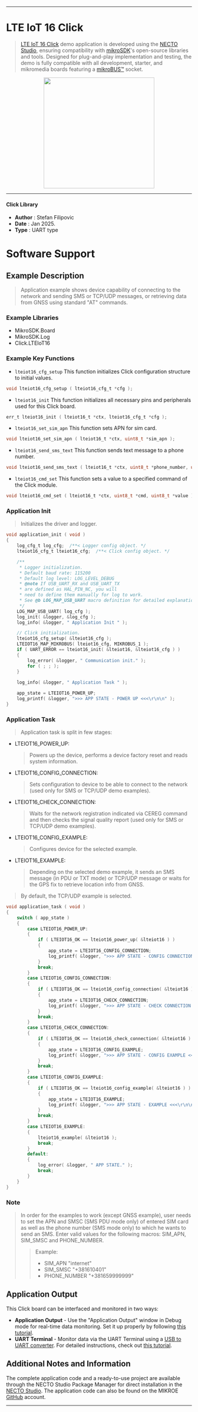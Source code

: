 
---
# LTE IoT 16 Click

> [LTE IoT 16 Click](https://www.mikroe.com/?pid_product=MIKROE-6556) demo application is developed using
the [NECTO Studio](https://www.mikroe.com/necto), ensuring compatibility with [mikroSDK](https://www.mikroe.com/mikrosdk)'s
open-source libraries and tools. Designed for plug-and-play implementation and testing, the demo is fully compatible with
all development, starter, and mikromedia boards featuring a [mikroBUS&trade;](https://www.mikroe.com/mikrobus) socket.

<p align="center">
  <img src="https://www.mikroe.com/?pid_product=MIKROE-6556&image=1" height=300px>
</p>

---

#### Click Library

- **Author**        : Stefan Filipovic
- **Date**          : Jan 2025.
- **Type**          : UART type

# Software Support

## Example Description

> Application example shows device capability of connecting to the network and sending SMS or TCP/UDP messages, or retrieving data from GNSS using standard "AT" commands.

### Example Libraries

- MikroSDK.Board
- MikroSDK.Log
- Click.LTEIoT16

### Example Key Functions

- `lteiot16_cfg_setup` This function initializes Click configuration structure to initial values.
```c
void lteiot16_cfg_setup ( lteiot16_cfg_t *cfg );
```

- `lteiot16_init` This function initializes all necessary pins and peripherals used for this Click board.
```c
err_t lteiot16_init ( lteiot16_t *ctx, lteiot16_cfg_t *cfg );
```

- `lteiot16_set_sim_apn` This function sets APN for sim card.
```c
void lteiot16_set_sim_apn ( lteiot16_t *ctx, uint8_t *sim_apn );
```

- `lteiot16_send_sms_text` This function sends text message to a phone number.
```c
void lteiot16_send_sms_text ( lteiot16_t *ctx, uint8_t *phone_number, uint8_t *sms_text );
```

- `lteiot16_cmd_set` This function sets a value to a specified command of the Click module.
```c
void lteiot16_cmd_set ( lteiot16_t *ctx, uint8_t *cmd, uint8_t *value );
```

### Application Init

> Initializes the driver and logger.

```c
void application_init ( void )
{
    log_cfg_t log_cfg;  /**< Logger config object. */
    lteiot16_cfg_t lteiot16_cfg;  /**< Click config object. */

    /** 
     * Logger initialization.
     * Default baud rate: 115200
     * Default log level: LOG_LEVEL_DEBUG
     * @note If USB_UART_RX and USB_UART_TX 
     * are defined as HAL_PIN_NC, you will 
     * need to define them manually for log to work. 
     * See @b LOG_MAP_USB_UART macro definition for detailed explanation.
     */
    LOG_MAP_USB_UART( log_cfg );
    log_init( &logger, &log_cfg );
    log_info( &logger, " Application Init " );

    // Click initialization.
    lteiot16_cfg_setup( &lteiot16_cfg );
    LTEIOT16_MAP_MIKROBUS( lteiot16_cfg, MIKROBUS_1 );
    if ( UART_ERROR == lteiot16_init( &lteiot16, &lteiot16_cfg ) ) 
    {
        log_error( &logger, " Communication init." );
        for ( ; ; );
    }
    
    log_info( &logger, " Application Task " );

    app_state = LTEIOT16_POWER_UP;
    log_printf( &logger, ">>> APP STATE - POWER UP <<<\r\n\n" );
}
```

### Application Task

> Application task is split in few stages:
 - LTEIOT16_POWER_UP: 
   > Powers up the device, performs a device factory reset and reads system information.
 - LTEIOT16_CONFIG_CONNECTION: 
   > Sets configuration to device to be able to connect to the network (used only for SMS or TCP/UDP demo examples).
 - LTEIOT16_CHECK_CONNECTION:
   > Waits for the network registration indicated via CEREG command and then checks the signal quality report (used only for SMS or TCP/UDP demo examples).
 - LTEIOT16_CONFIG_EXAMPLE:
   > Configures device for the selected example.
 - LTEIOT16_EXAMPLE:
   > Depending on the selected demo example, it sends an SMS message (in PDU or TXT mode) or TCP/UDP message or waits for the GPS fix to retrieve location info from GNSS.
> By default, the TCP/UDP example is selected.

```c
void application_task ( void )
{
    switch ( app_state )
    {
        case LTEIOT16_POWER_UP:
        {
            if ( LTEIOT16_OK == lteiot16_power_up( &lteiot16 ) )
            {
                app_state = LTEIOT16_CONFIG_CONNECTION;
                log_printf( &logger, ">>> APP STATE - CONFIG CONNECTION <<<\r\n\n" );
            }
            break;
        }
        case LTEIOT16_CONFIG_CONNECTION:
        {
            if ( LTEIOT16_OK == lteiot16_config_connection( &lteiot16 ) )
            {
                app_state = LTEIOT16_CHECK_CONNECTION;
                log_printf( &logger, ">>> APP STATE - CHECK CONNECTION <<<\r\n\n" );
            }
            break;
        }
        case LTEIOT16_CHECK_CONNECTION:
        {
            if ( LTEIOT16_OK == lteiot16_check_connection( &lteiot16 ) )
            {
                app_state = LTEIOT16_CONFIG_EXAMPLE;
                log_printf( &logger, ">>> APP STATE - CONFIG EXAMPLE <<<\r\n\n" );
            }
            break;
        }
        case LTEIOT16_CONFIG_EXAMPLE:
        {
            if ( LTEIOT16_OK == lteiot16_config_example( &lteiot16 ) )
            {
                app_state = LTEIOT16_EXAMPLE;
                log_printf( &logger, ">>> APP STATE - EXAMPLE <<<\r\n\n" );
            }
            break;
        }
        case LTEIOT16_EXAMPLE:
        {
            lteiot16_example( &lteiot16 );
            break;
        }
        default:
        {
            log_error( &logger, " APP STATE." );
            break;
        }
    }
}
```

### Note

> In order for the examples to work (except GNSS example), user needs to set the APN and SMSC (SMS PDU mode only)
of entered SIM card as well as the phone number (SMS mode only) to which he wants to send an SMS.
Enter valid values for the following macros: SIM_APN, SIM_SMSC and PHONE_NUMBER.
> > Example: 
> > - SIM_APN "internet"
> > - SIM_SMSC "+381610401"
> > - PHONE_NUMBER "+381659999999"

## Application Output

This Click board can be interfaced and monitored in two ways:
- **Application Output** - Use the "Application Output" window in Debug mode for real-time data monitoring.
Set it up properly by following [this tutorial](https://www.youtube.com/watch?v=ta5yyk1Woy4).
- **UART Terminal** - Monitor data via the UART Terminal using
a [USB to UART converter](https://www.mikroe.com/click/interface/usb?interface*=uart,uart). For detailed instructions,
check out [this tutorial](https://help.mikroe.com/necto/v2/Getting%20Started/Tools/UARTTerminalTool).

## Additional Notes and Information

The complete application code and a ready-to-use project are available through the NECTO Studio Package Manager for 
direct installation in the [NECTO Studio](https://www.mikroe.com/necto). The application code can also be found on
the MIKROE [GitHub](https://github.com/MikroElektronika/mikrosdk_click_v2) account.

---
